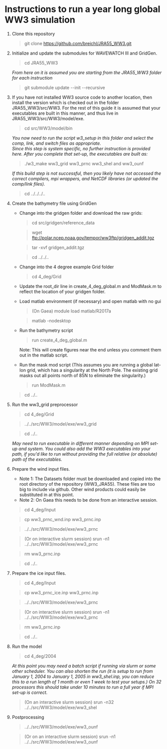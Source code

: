 # Instructions to run a year long global WW3 simulation

1. Clone this repository

   >git clone https://github.com/breichl/JRA55_WW3.git

2. Initialize and update the submodules for WAVEWATCH III and GridGen.

   >cd JRA55_WW3
   
   *From here on it is assumed you are starting from the JRA55_WW3 folder for each instruction*
   
   >git submodule update --init --recursive

3. If you have not installed WW3 source code to another location, then install the version which is checked out in the folder JRA55_WW3/src/WW3.  For the rest of this guide it is assumed that your executables are built in this manner, and thus live in JRA55_WW3/src/WW3/model/exe.

   >cd src/WW3/model/bin
   
   *You now need to run the script w3_setup in this folder and select the comp, link, and switch files as appropriate.  
   Since this step is system specific, no further instruction is provided here.  After you complete that set-up, the executables are built as:*
   
   >./w3_make ww3_grid ww3_prnc ww3_shel and ww3_ounf
   
   *If this build step is not successful, then you likely have not accessed the correct compilers, mpi wrappers, and NetCDF libraries (or updated the comp/link files).*
   
   >cd ../../../..
   
4. Create the bathymetry file using GridGen

   - Change into the gridgen folder and download the raw grids:
   
      >cd src/gridgen/reference_data
      
      >wget ftp://polar.ncep.noaa.gov/tempor/ww3ftp/gridgen_addit.tgz
      
      >tar -xvf gridgen_addit.tgz
      
      >cd ../../..
   
   - Change into the 4 degree example Grid folder

      >cd 4_deg/Grid

   - Update the root_dir line in create_4_deg_global.m and ModMask.m to reflect the location of your gridgen folder.

   - Load matlab environment (if necessary) and open matlab with no gui
   
      >(On Gaea) module load matlab/R2017a  
      
      > matlab -nodesktop

   - Run the bathymetry script

      >run create_4_deg_global.m  
      
      Note: This will create figures near the end unless you comment them out in the matlab script.

   - Run the mask mod script (This assumes you are running a global lat-lon grid, which has a singularity at the North Pole. The existing grid masks out all points north of 85N to eliminate the singularity.)

      >run ModMask.m
      
   >cd ../..

5. Run the ww3_grid preprocessor

   >cd 4_deg/Grid
   
   >../../src/WW3/model/exe/ww3_grid
   
   >cd ../..
   
   *May need to run executable in different manner depending on MPI set-up and system.  You could also add the WW3 executables into your path, if you'd like to run without providing the full relative (or absolute) path of the executables.*

6. Prepare the wind input files. 

   - Note 1: The Datasets folder must be downloaded and copied into the root directory of the repository (WW3_JRA55).  These files are too big to include via github.  Other wind products could easily be substituted in at this point.
   - Note 2: On Gaea this needs to be done from an interactive session.

   >cd 4_deg/Input  
   
   >cp ww3_prnc_wnd.inp ww3_prnc.inp  
   
   >../../src/WW3/model/exe/ww3_prnc  
   
   >(Or on interactive slurm session) srun -n1 ../../src/WW3/model/exe/ww3_prnc  
   
   >rm ww3_prnc.inp  
   
   >cd ../..

7. Prepare the ice input files.

   >cd 4_deg/Input  
   
   >cp ww3_prnc_ice.inp ww3_prnc.inp  
   
   >../../src/WW3/model/exe/ww3_prnc  
   
   >(Or on interactive slurm session) srun -n1 ../../src/WW3/model/exe/ww3_prnc  
   
   >rm ww3_prnc.inp 
   
   >cd ../.. 

8. Run the model

   >cd 4_deg/2004 
   
   *At this point you may need a batch script if running via slurm or some other scheduler.  You can also shorten the run (it is setup to run from January 1, 2004 to January 1, 2005 in ww3_shel.inp, you can reduce this to a run length of 1 month or even 1 week to test your setups.)  On 32 processors this should take under 10 minutes to run a full year if MPI set-up is correct.*
   
   >(On an interactive slurm session) srun -n32 ../../src/WW3/model/exe/ww3_shel  

9. Postprocessing

   >../../src/WW3/model/exe/ww3_ounf  
   
   >(Or on an interactive slurm session) srun -n1 ../../src/WW3/model/exe/ww3_ounf  


